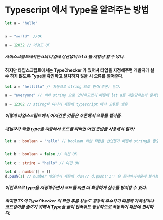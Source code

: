 # Typescript 에서 Type을 알려주는 방법



```javascript
let a = "hello"


a = "world"  //Ok

a = 12032 // 이것도 OK
```

##### 자바스크립트에서는 a의 타입에 상관없이 let a 를 재할당 할 수 있다.



#### 하지만 타입스크립트에서는 TypeChecker 가 있어서 타입을 지정해주면 개발자가 실수 하지 않도록 Type을 확인하고 일치하지 않을 시 오류를 뱉어준다.



```typescript
let a = "helllllo" // 자동으로 string 으로 인식(추론) 한다.

a = "everyone" // 이미 string 으로 인식하고있기 때문에 let a를 재할당하는데 문제없

a = 12302 // stirng이 아니기 때문에 typescript 에서 오류를 뱉음
```



##### 이렇게 타입스크립트에서 어지간한 것들은 추론해서 오류를 뱉어줌.

##### 개발자가 직접 type을 지정해서 코드를 짜려면 어떤 문법을 사용해야 할까?



```typescript
let a : boolean = "hello" // boolean 이란 타입을 선언했기 때문에 string을 할당할 시 오류 발생


let b : boolean = false // 이건 OK

let c : string = "hello" // 이건 OK

let d : number[] = []
d.push(1) // number 배열이기 때문에 가능!// d.push('1') 은 문자이기때문에 불가능
```



##### 이런식으로 type을 지정해주면서 코드를 짜면 더 확실하게 실수를 방지할 수 있다.

##### 하지만 TS의 TypeChecker 의 타입 추론 성능도 굉장히 우수하기 때문에 가독성이나 코드길이를 줄이기 위해서 Type을 굳이 안써줘도 정상적으로 작동하기 때문에 편리하다.


